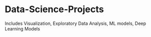 # Data-Science-Projects
Includes Visualization, Exploratory Data Analysis, ML models, Deep Learning Models
